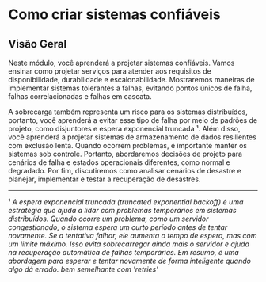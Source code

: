 # Como criar sistemas confiáveis

## Visão Geral

Neste módulo, você aprenderá a projetar sistemas confiáveis. Vamos ensinar como projetar serviços para atender aos requisitos de disponibilidade, durabilidade e escalonabilidade. Mostraremos maneiras de implementar sistemas tolerantes a falhas, evitando pontos únicos de falha, falhas correlacionadas e falhas em cascata. 

A sobrecarga também representa um risco para os sistemas distribuídos, portanto, você aprenderá a evitar esse tipo de falha por meio de padrões de projeto, como disjuntores e espera exponencial truncada ¹. Além disso, você aprenderá a projetar sistemas de armazenamento de dados resilientes com exclusão lenta. Quando ocorrem problemas, é importante manter os sistemas sob controle. Portanto, abordaremos decisões de projeto para cenários de falha e estados operacionais diferentes, como normal e degradado. Por fim, discutiremos como analisar cenários de desastre e planejar, implementar e testar a recuperação de desastres.

---

¹ *A espera exponencial truncada (truncated exponential backoff) é uma estratégia que ajuda a lidar com problemas temporários em sistemas distribuídos. Quando ocorre um problema, como um servidor congestionado, o sistema espera um curto período antes de tentar novamente. Se a tentativa falhar, ele aumenta o tempo de espera, mas com um limite máximo. Isso evita sobrecarregar ainda mais o servidor e ajuda na recuperação automática de falhas temporárias. Em resumo, é uma abordagem para esperar e tentar novamente de forma inteligente quando algo dá errado. bem semelhante com 'retries'*